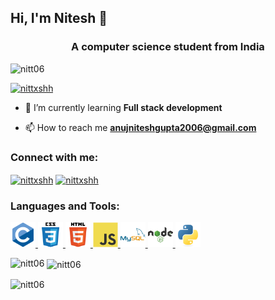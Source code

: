 ## Hi, I'm Nitesh 👋
<h3 align="center">A computer science student from India</h3>

<p align="left"> <img src="https://komarev.com/ghpvc/?username=nitt06&label=Profile%20views&color=0e75b6&style=flat" alt="nitt06" /> </p>

<p align="left"> <a href="https://twitter.com/nittxshh" target="blank"><img src="https://img.shields.io/twitter/follow/nittxshh?logo=twitter&style=for-the-badge" alt="nittxshh" /></a> </p>

- 🌱 I’m currently learning **Full stack development**

- 📫 How to reach me **anujniteshgupta2006@gmail.com**

<h3 align="left">Connect with me:</h3>
<p align="left">
<a href="https://twitter.com/nittxshh" target="blank"><img align="center" src="https://raw.githubusercontent.com/rahuldkjain/github-profile-readme-generator/master/src/images/icons/Social/twitter.svg" alt="nittxshh" height="30" width="40" /></a>
<a href="https://instagram.com/nittxshh" target="blank"><img align="center" src="https://raw.githubusercontent.com/rahuldkjain/github-profile-readme-generator/master/src/images/icons/Social/instagram.svg" alt="nittxshh" height="30" width="40" /></a>
</p>

<h3 align="left">Languages and Tools:</h3>
<p align="left"> <a href="https://www.cprogramming.com/" target="_blank" rel="noreferrer"> <img src="https://raw.githubusercontent.com/devicons/devicon/master/icons/c/c-original.svg" alt="c" width="40" height="40"/> </a> <a href="https://www.w3schools.com/css/" target="_blank" rel="noreferrer"> <img src="https://raw.githubusercontent.com/devicons/devicon/master/icons/css3/css3-original-wordmark.svg" alt="css3" width="40" height="40"/> </a> <a href="https://www.w3.org/html/" target="_blank" rel="noreferrer"> <img src="https://raw.githubusercontent.com/devicons/devicon/master/icons/html5/html5-original-wordmark.svg" alt="html5" width="40" height="40"/> </a> <a href="https://developer.mozilla.org/en-US/docs/Web/JavaScript" target="_blank" rel="noreferrer"> <img src="https://raw.githubusercontent.com/devicons/devicon/master/icons/javascript/javascript-original.svg" alt="javascript" width="40" height="40"/> </a> <a href="https://www.mysql.com/" target="_blank" rel="noreferrer"> <img src="https://raw.githubusercontent.com/devicons/devicon/master/icons/mysql/mysql-original-wordmark.svg" alt="mysql" width="40" height="40"/> </a> <a href="https://nodejs.org" target="_blank" rel="noreferrer"> <img src="https://raw.githubusercontent.com/devicons/devicon/master/icons/nodejs/nodejs-original-wordmark.svg" alt="nodejs" width="40" height="40"/> </a> <a href="https://www.python.org" target="_blank" rel="noreferrer"> <img src="https://raw.githubusercontent.com/devicons/devicon/master/icons/python/python-original.svg" alt="python" width="40" height="40"/> </a> </p>

<p><img align="left" src="https://github-readme-stats.vercel.app/api/top-langs?username=nitt06&show_icons=true&locale=en&layout=compact" alt="nitt06" /></p>

<p>&nbsp;<img align="center" src="https://github-readme-stats.vercel.app/api?username=nitt06&show_icons=true&locale=en" alt="nitt06" /></p>

<p><img align="center" src="https://github-readme-streak-stats.herokuapp.com/?user=nitt06&" alt="nitt06" /></p>

<!--
**Nitt06/Nitt06** is a ✨ _special_ ✨ repository because its `README.md` (this file) appears on your GitHub profile.

Here are some ideas to get you started:

- 🔭 I’m currently working on ...
- 🌱 I’m currently learning ...
- 👯 I’m looking to collaborate on ...
- 🤔 I’m looking for help with ...
- 💬 Ask me about ...
- 📫 How to reach me: ...
- 😄 Pronouns: ...
- ⚡ Fun fact: ...
-->
